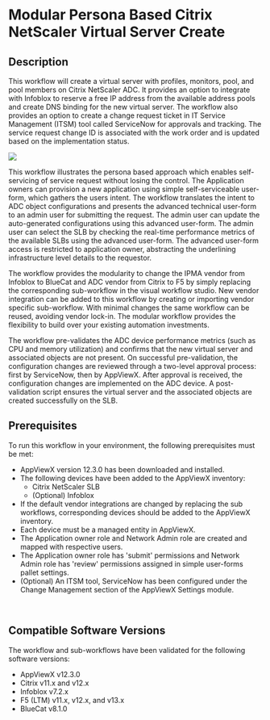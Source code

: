 <h1>Modular Persona Based Citrix NetScaler Virtual Server Create</h1>
<h2>Description</h2>
<p>This workflow will create a virtual server with profiles, monitors, pool, and pool members on Citrix NetScaler ADC. It provides an option to integrate with Infoblox to reserve a free IP address from the available address pools and create DNS binding for the new virtual server. The workflow also provides an option to create a change request ticket in IT Service Management (ITSM) tool called ServiceNow for approvals and tracking. The service request change ID is associated with the work order and is updated based on the implementation status.</p>
<p><img src="https://github.com/AppViewX/Load-Balancers/blob/master/Modular%20Persona%20based%20Citrix%20NetScaler%20Virtual%20Server%20Create/img/Modular%20Persona%20based%20VIP%20create%20flow%20diagram.png" /></p>
<p>This workflow illustrates the persona based approach which enables self-servicing of service request without losing the control.&nbsp;The Application owners can provision a new application using simple self-serviceable user-form, which gathers the users intent. The workflow translates the intent to ADC object configurations and presents the advanced technical user-form to an admin user for submitting the request. The admin user can update the auto-generated configurations using this advanced user-form. The admin user can select the SLB by checking the real-time performance metrics of the available SLBs using the advanced user-form. The advanced user-form access is restricted to application owner, abstracting the underlining infrastructure level details to the requestor.</p>
<p>The workflow provides the modularity to change the IPMA vendor from Infoblox to BlueCat and ADC vendor from Citrix to F5 by simply replacing the corresponding sub-workflow in the visual workflow studio. New vendor integration can be added to this workflow by creating or importing vendor specific sub-workflow. With minimal changes the same workflow can be reused, avoiding vendor lock-in. The modular workflow provides the flexibility to build over your existing automation investments.</p>
<p class="p1">The workflow pre-validates the ADC device performance metrics (such as CPU and memory utilization) and confirms that the new virtual server and associated objects are not present. On successful pre-validation, the configuration changes are reviewed through a two-level approval process: first by ServiceNow, then by AppViewX. After approval is received, the configuration changes are implemented on the ADC device. A post-validation script ensures the virtual server and the associated objects are created successfully on the SLB.</p>
<h2 class="p1"><strong>Prerequisites </strong></h2>
<p class="p2">To run this workflow in your environment, the following prerequisites must be met:</p>
<ul>
<li class="p3">AppViewX version 12.3.0 has been downloaded and installed.</li>
<li class="p2">The following devices have been added to the AppViewX inventory:
<ul>
<li class="p2">Citrix NetScaler SLB</li>
<li class="p2">(Optional) Infoblox</li>
</ul>
</li>
<li class="p2">If the default vendor integrations are changed by replacing the sub workflows, corresponding devices should be added to the AppViewX inventory.</li>
<li class="p3">Each device must be a managed entity in AppViewX.</li>
<li class="p3">The Application owner role and Network Admin role are created and mapped with respective users.</li>
<li class="p3">The Application owner role has 'submit' permissions and Network Admin role has 'review' permissions assigned in simple user-forms pallet settings.&nbsp;</li>
<li class="p2">(Optional) An ITSM tool, ServiceNow has been configured under the Change Management section of the AppViewX Settings module.</li>
</ul>
<p class="p5">&nbsp;</p>
<h2 class="p1"><strong>Compatible Software Versions </strong></h2>
<p class="p2">The workflow and sub-workflows have been validated for the following software versions:</p>
<ul>
<li class="p3">AppViewX v12.3.0</li>
<li class="p3">Citrix v11.x and v12.x</li>
<li class="p3">Infoblox v7.2.x</li>
<li>F5 (LTM) v11.x, v12.x, and v13.x</li>
<li class="p2">BlueCat v8.1.0</li>
</ul>
<p class="p1">&nbsp;</p>

